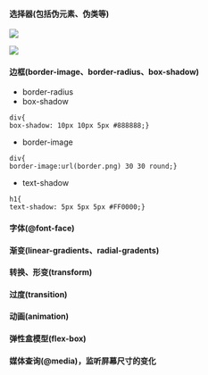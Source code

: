 #### 选择器\(包括伪元素、伪类等\)

![](http://img2.sycdn.imooc.com/5acf028c000157b904760870.jpg)

![](http://img3.sycdn.imooc.com/5acf028c0001f1a204770340.jpg)

#### 边框\(border-image、border-radius、box-shadow\)

* border-radius
* box-shadow

```
div{
box-shadow: 10px 10px 5px #888888;}
```

* border-image

```
div{
border-image:url(border.png) 30 30 round;}
```

* text-shadow

```
h1{
text-shadow: 5px 5px 5px #FF0000;}
```

#### 字体\(@font-face\)

#### 渐变\(linear-gradients、radial-gradents\)

#### 转换、形变\(transform\)

#### 过度\(transition\)

#### 动画\(animation\)

#### 弹性盒模型\(flex-box\)

#### 媒体查询\(@media\)，监听屏幕尺寸的变化



